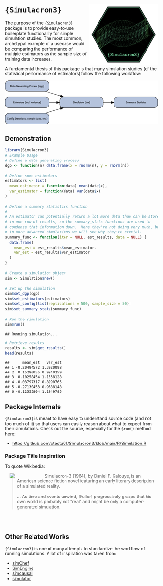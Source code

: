 
# `{Simulacron3}` <img src='man/figures/logo.png' style="float:right; height:200px;" align='right' />

The purpose of the `{Simulacron3}` package is to provide easy-to-use
boilerplate functionality for simple simulation studies. The most
common, archetypal example of a usecase would be comparing the
performance of multiple estimators as the sample size of training data
increases.

A fundamental thesis of this package is that many simulation studies (of
the statistical performance of estimators) follow the following
workflow:

![](man/figures/DiagrammeR%20diagram-1.png)

## Demonstration

``` r
library(Simulacron3)
# Example Usage
# Define a data generating process
dgp <- function(n) data.frame(x = rnorm(n), y = rnorm(n))

# Define some estimators
estimators <- list(
  mean_estimator = function(data) mean(data$x),
  var_estimator = function(data) var(data$x)
)

# Define a summary statistics function 
# 
# An estimator can potentially return a lot more data than can be stored
# in one row of results, so the summary_stats functions are used to 
# condense that information down.  Here they're not doing very much, but
# in more advanced simulations we will see why they're crucial. 
summary_func <- function(iter = NULL, est_results, data = NULL) {
  data.frame(
    mean_est = est_results$mean_estimator,
    var_est = est_results$var_estimator
  )
}

# Create a simulation object
sim <- Simulation$new()

# Set up the simulation
sim$set_dgp(dgp)
sim$set_estimators(estimators)
sim$set_config(list(replications = 500, sample_size = 50))
sim$set_summary_stats(summary_func)

# Run the simulation
sim$run()
```

    ## Running simulation...

``` r
# Retrieve results
results <- sim$get_results()
head(results)
```

    ##      mean_est   var_est
    ## 1 -0.20494572 1.3920098
    ## 2  0.15280055 0.9840259
    ## 3  0.10258454 1.1538128
    ## 4 -0.03797317 0.8290765
    ## 5 -0.27130453 0.9588148
    ## 6 -0.12555804 1.1249785

## Package Internals

`{Simulacron3}` is meant to have easy to understand source code (and not
too much of it) so that users can easily reason about what to expect
from their simulations. Check out the source, especially for the
`$run()` method here:

- <https://github.com/ctesta01/Simulacron3/blob/main/R/Simulation.R>

### Package Title Inspiration

To quote Wikipedia:

<img src="https://upload.wikimedia.org/wikipedia/en/7/70/DanielFGalouye-Simulacron-3.jpg" align='left' hspace='15' width='100px' />

> Simulacron-3 (1964), by Daniel F. Galouye, is an American science
> fiction novel featuring an early literary description of a simulated
> reality. <br><br> … As time and events unwind, \[Fuller\]
> progressively grasps that his own world is probably not “real” and
> might be only a computer-generated simulation.

<br><br>

## Other Related Works

`{Simulacron3}` is one of many attempts to standardize the workflow of
running simulations. A lot of inspiration was taken from:

- [simChef](https://github.com/Yu-Group/simChef)
- [SimEngine](https://avi-kenny.github.io/SimEngine/)
- [simcausal](https://www.jstatsoft.org/article/view/v081i02)
- [simulator](https://github.com/jacobbien/simulator)
